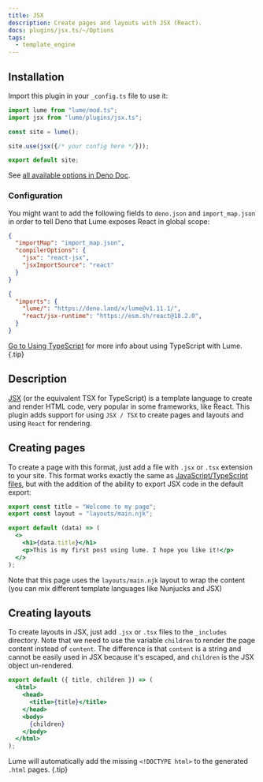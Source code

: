 ```yaml
---
title: JSX
description: Create pages and layouts with JSX (React).
docs: plugins/jsx.ts/~/Options
tags:
  - template_engine
---
```


## Installation

Import this plugin in your `_config.ts` file to use it:

```js
import lume from "lume/mod.ts";
import jsx from "lume/plugins/jsx.ts";

const site = lume();

site.use(jsx({/* your config here */}));

export default site;
```

See
[all available options in Deno Doc](https://doc.deno.land/https/deno.land/x/lume/plugins/jsx.ts/~/Options).

### Configuration

You might want to add the following fields to `deno.json` and `import_map.json`
in order to tell Deno that Lume exposes React in global scope:

<lume-code>

```json {title="deno.json"}
{
  "importMap": "import_map.json",
  "compilerOptions": {
    "jsx": "react-jsx",
    "jsxImportSource": "react"
  }
}
```

```json {title="import_map.json"}
{
  "imports": {
    "lume/": "https://deno.land/x/lume@v1.11.1/",
    "react/jsx-runtime": "https://esm.sh/react@18.2.0",
  }
}
```

</lume-code>

[Go to Using TypeScript](/docs/configuration/using-typescript/) for more info
about using TypeScript with Lume. {.tip}

## Description

[JSX](https://facebook.github.io/jsx/) (or the equivalent TSX for TypeScript) is
a template language to create and render HTML code, very popular in some
frameworks, like React. This plugin adds support for using `JSX / TSX` to create
pages and layouts and using `React` for rendering.

## Creating pages

To create a page with this format, just add a file with `.jsx` or `.tsx`
extension to your site. This format works exactly the same as
[JavaScript/TypeScript files](./modules.md), but with the addition of the
ability to export JSX code in the default export:

```jsx
export const title = "Welcome to my page";
export const layout = "layouts/main.njk";

export default (data) => (
  <>
    <h1>{data.title}</h1>
    <p>This is my first post using lume. I hope you like it!</p>
  </>
);
```

Note that this page uses the `layouts/main.njk` layout to wrap the content (you
can mix different template languages like Nunjucks and JSX)

## Creating layouts

To create layouts in JSX, just add `.jsx` or `.tsx` files to the `_includes`
directory. Note that we need to use the variable `children` to render the page
content instead of `content`. The difference is that `content` is a string and
cannot be easily used in JSX because it's escaped, and `children` is the JSX
object un-rendered.

```jsx
export default ({ title, children }) => (
  <html>
    <head>
      <title>{title}</title>
    </head>
    <body>
      {children}
    </body>
  </html>
);
```

Lume will automatically add the missing `<!DOCTYPE html>` to the generated
`.html` pages. {.tip}
